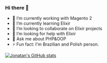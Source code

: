 ### Hi there 👋

- 🔭 I’m currently working with Magento 2
- 🌱 I’m currently learning Elixir
- 👯 I’m looking to collaborate on Elixir projects
- 🤔 I’m looking for help with Elixir
- 💬 Ask me about PHP&OOP
- ⚡ Fun fact: I'm Brazilian and Polish person.

[![Jonatan's GitHub stats](https://github-readme-stats.vercel.app/api?username=jonatanrdsantos)](https://github.com/anuraghazra/github-readme-stats)



